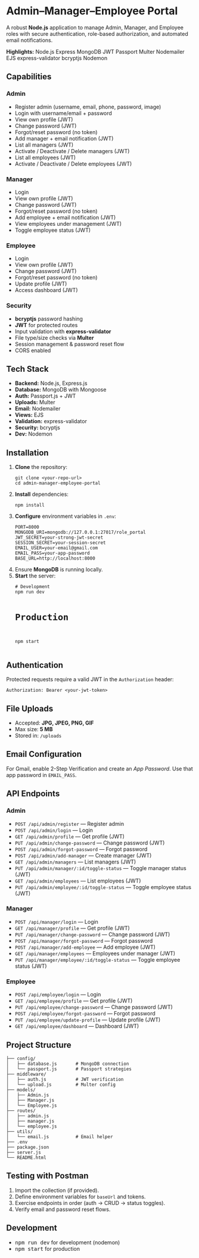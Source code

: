  <h1>Admin–Manager–Employee Portal</h1>
    <p>A robust <strong>Node.js</strong> application to manage Admin, Manager, and Employee roles with secure authentication, role-based authorization, and automated email notifications.</p>

 <div class="card">
      <strong>Highlights:</strong>
      <span class="tag">Node.js</span>
      <span class="tag">Express</span>
      <span class="tag">MongoDB</span>
      <span class="tag">JWT</span>
      <span class="tag">Passport</span>
      <span class="tag">Multer</span>
      <span class="tag">Nodemailer</span>
      <span class="tag">EJS</span>
      <span class="tag">express-validator</span>
      <span class="tag">bcryptjs</span>
      <span class="tag">Nodemon</span>
    </div>

 <h2>Capabilities</h2>
    <div class="grid cols-2">
      <div class="card">
        <h3>Admin</h3>
        <ul class="list-tight">
          <li>Register admin (username, email, phone, password, image)</li>
          <li>Login with username/email + password</li>
          <li>View own profile (JWT)</li>
          <li>Change password (JWT)</li>
          <li>Forgot/reset password (no token)</li>
          <li>Add manager + email notification (JWT)</li>
          <li>List all managers (JWT)</li>
          <li>Activate / Deactivate / Delete managers (JWT)</li>
          <li>List all employees (JWT)</li>
          <li>Activate / Deactivate / Delete employees (JWT)</li>
        </ul>
      </div>
      <div class="card">
        <h3>Manager</h3>
        <ul class="list-tight">
          <li>Login</li>
          <li>View own profile (JWT)</li>
          <li>Change password (JWT)</li>
          <li>Forgot/reset password (no token)</li>
          <li>Add employee + email notification (JWT)</li>
          <li>View employees under management (JWT)</li>
          <li>Toggle employee status (JWT)</li>
        </ul>
      </div>
      <div class="card">
        <h3>Employee</h3>
        <ul class="list-tight">
          <li>Login</li>
          <li>View own profile (JWT)</li>
          <li>Change password (JWT)</li>
          <li>Forgot/reset password (no token)</li>
          <li>Update profile (JWT)</li>
          <li>Access dashboard (JWT)</li>
        </ul>
      </div>
      <div class="card">
        <h3>Security</h3>
        <ul class="list-tight">
          <li><strong>bcryptjs</strong> password hashing</li>
          <li><strong>JWT</strong> for protected routes</li>
          <li>Input validation with <strong>express-validator</strong></li>
          <li>File type/size checks via <strong>Multer</strong></li>
          <li>Session management & password reset flow</li>
          <li>CORS enabled</li>
        </ul>
      </div>
    </div>
    <h2>Tech Stack</h2>
    <ul>
      <li><strong>Backend:</strong> Node.js, Express.js</li>
      <li><strong>Database:</strong> MongoDB with Mongoose</li>
      <li><strong>Auth:</strong> Passport.js + JWT</li>
      <li><strong>Uploads:</strong> Multer</li>
      <li><strong>Email:</strong> Nodemailer</li>
      <li><strong>Views:</strong> EJS</li>
      <li><strong>Validation:</strong> express-validator</li>
      <li><strong>Security:</strong> bcryptjs</li>
      <li><strong>Dev:</strong> Nodemon</li>
    </ul>

 <h2>Installation</h2>
    <ol>
      <li><strong>Clone</strong> the repository:
        <pre><code>git clone &lt;your-repo-url&gt;
cd admin-manager-employee-portal</code></pre>
      </li>
      <li><strong>Install</strong> dependencies:
        <pre><code>npm install</code></pre>
      </li>
      <li><strong>Configure</strong> environment variables in <code>.env</code>:
        <pre><code>PORT=8000
MONGODB_URI=mongodb://127.0.0.1:27017/role_portal
JWT_SECRET=your-strong-jwt-secret
SESSION_SECRET=your-session-secret
EMAIL_USER=your-email@gmail.com
EMAIL_PASS=your-app-password
BASE_URL=http://localhost:8000</code></pre>
      </li>
      <li>Ensure <strong>MongoDB</strong> is running locally.</li>
      <li><strong>Start</strong> the server:
        <pre><code># Development
npm run dev

# Production
npm start</code></pre>
      </li>
    </ol>

 <h2>Authentication</h2>
    <p>Protected requests require a valid JWT in the <code>Authorization</code> header:</p>
    <pre><code>Authorization: Bearer &lt;your-jwt-token&gt;</code></pre>

 <h2>File Uploads</h2>
    <ul>
      <li>Accepted: <strong>JPG, JPEG, PNG, GIF</strong></li>
      <li>Max size: <strong>5&nbsp;MB</strong></li>
      <li>Stored in: <code>/uploads</code></li>
    </ul>

 <h2>Email Configuration</h2>
    <p class="note">For Gmail, enable 2-Step Verification and create an <em>App Password</em>. Use that app password in <code>EMAIL_PASS</code>.</p>

  <h2>API Endpoints</h2>

  <h3>Admin</h3>
    <ul>
      <li><code>POST /api/admin/register</code> — Register admin</li>
      <li><code>POST /api/admin/login</code> — Login</li>
      <li><code>GET /api/admin/profile</code> — Get profile (JWT)</li>
      <li><code>PUT /api/admin/change-password</code> — Change password (JWT)</li>
      <li><code>POST /api/admin/forgot-password</code> — Forgot password</li>
      <li><code>POST /api/admin/add-manager</code> — Create manager (JWT)</li>
      <li><code>GET /api/admin/managers</code> — List managers (JWT)</li>
      <li><code>PUT /api/admin/manager/:id/toggle-status</code> — Toggle manager status (JWT)</li>
      <li><code>GET /api/admin/employees</code> — List employees (JWT)</li>
      <li><code>PUT /api/admin/employee/:id/toggle-status</code> — Toggle employee status (JWT)</li>
    </ul>

   <h3>Manager</h3>
  <ul>
      <li><code>POST /api/manager/login</code> — Login</li>
      <li><code>GET /api/manager/profile</code> — Get profile (JWT)</li>
      <li><code>PUT /api/manager/change-password</code> — Change password (JWT)</li>
      <li><code>POST /api/manager/forgot-password</code> — Forgot password</li>
      <li><code>POST /api/manager/add-employee</code> — Add employee (JWT)</li>
      <li><code>GET /api/manager/employees</code> — Employees under manager (JWT)</li>
      <li><code>PUT /api/manager/employee/:id/toggle-status</code> — Toggle employee status (JWT)</li>
    </ul>

 <h3>Employee</h3>
    <ul>
      <li><code>POST /api/employee/login</code> — Login</li>
      <li><code>GET /api/employee/profile</code> — Get profile (JWT)</li>
      <li><code>PUT /api/employee/change-password</code> — Change password (JWT)</li>
      <li><code>POST /api/employee/forgot-password</code> — Forgot password</li>
      <li><code>PUT /api/employee/update-profile</code> — Update profile (JWT)</li>
      <li><code>GET /api/employee/dashboard</code> — Dashboard (JWT)</li>
    </ul>

 <h2>Project Structure</h2>
    <pre><code>├── config/
│   ├── database.js       # MongoDB connection
│   └── passport.js       # Passport strategies
├── middleware/
│   ├── auth.js           # JWT verification
│   └── upload.js         # Multer config
├── models/
│   ├── Admin.js
│   ├── Manager.js
│   └── Employee.js
├── routes/
│   ├── admin.js
│   ├── manager.js
│   └── employee.js
├── utils/
│   └── email.js          # Email helper
├── .env
├── package.json
├── server.js
└── README.html</code></pre>

   <h2>Testing with Postman</h2>
    <ol>
      <li>Import the collection (if provided).</li>
      <li>Define environment variables for <code>baseUrl</code> and tokens.</li>
      <li>Exercise endpoints in order (auth → CRUD → status toggles).</li>
      <li>Verify email and password reset flows.</li>
    </ol>
    <h2>Development</h2>
    <ul>
      <li><kbd class="kbd">npm run dev</kbd> for development (nodemon)</li>
      <li><kbd class="kbd">npm start</kbd> for production</li>
    </ul>

